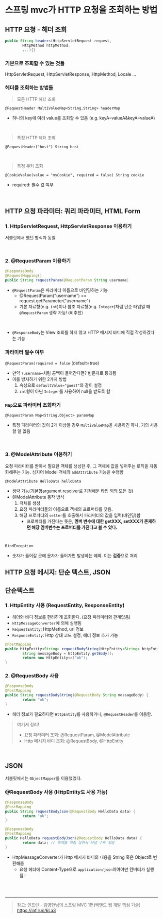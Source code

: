 # 스프링 mvc가 HTTP 요청을 조회하는 방법

## HTTP 요청 - 헤더 조회

```java
public String headers(HttpServletRequest request,
        HttpMethod httpMethod,
        ...){}
```

### 기본으로 조회할 수 있는 것들

HttpServletRequest, HttpServletResponse, HttpMethod, Locale ...

### 헤더를 조회하는 방법들

> 모든 HTTP 헤더 조회

`@RequestHeader MultiValueMap<String,String> headerMap`

+ 하나의 key에 여러 value를 조회할 수 있음 (e.g. keyA=valueA&keyA=valueA)

<br>

> 특정 HTTP 헤더 조회

`@RequestHeader("host") String host`

<br>

> 특정 쿠키 조회

`@CookieValue(value = "myCookie", required = false) String cookie`

+ required: 필수 값 여부

<br>

## HTTP 요청 파라미터: 쿼리 파라미터, HTML Form

### 1. HttpServletRequest, HttpServletResponse 이용하기

서블릿에서 했던 방식과 동일

<br>

### 2. @RequestParam 이용하기

```java
@ResponseBody
@RequestMapping()
public String requestParam(@RequestParam String username)
```

+ `@RequestParam`은 파라미터 이름으로 바인딩하는 기능
    + @RequestParam("username") == request.getParameter("username")
    + 기본 자료형(e.g. `int`)이나 참조 자료형(e.g. `Integer`)처럼 단순 타입일 때 `@RequestParam` 생략 가능! (비추천)

<br>

+ `@ResponseBody`는 View 조회를 하지 않고 HTTP 메시지 바디에 직접 작성하겠다는 기능

### 파라미터 필수 여부

`@RequestParam(required = false` (default=true)

+ 만약 `?username=`처럼 공백이 들어간다면? 빈문자로 통과됨
+ 이를 방지하기 위한 2가지 방법
    1. 속성으로 `defaultValue="guest"`와 같이 설정
    2. `int`형이 아닌 `Integer`를 사용하여 null을 받도록 함

### `Map`으로 파라미터 조회하기

`@RequestParam Map<String,Object> paramMap`

+ 특정 파라미터의 값이 2개 이상일 경우 `MultiValueMap`을 사용하긴 하나, 거의 사용할 일 없음

<br>

### 3. @ModelAttribute 이용하기

요청 파라미터를 받아서 필요한 객체를 생성한 후, 그 객체에 값을 넣어주는 로직을 자동화해주는 기능. 심지어 Model 객체의 `addAttribute` 기능을 수행함

`@ModelAttribute HelloData helloData`

+ 생략 가능(기본형argument resolver로 지정해둔 타입 외의 모든 것)
+ @ModelAttribute 동작 방식
    1. 객체를 생성
    2. 요청 파라미터들의 이름으로 객체의 프로퍼티를 찾음.
    3. 해당 프로퍼티의 `setter`를 호출해서 파라미터의 값을 입력(바인딩)함
        + 프로퍼티를 가진다는 뜻은, **멤버 변수에 대한 getXXX, setXXX가 존재하면 해당 멤버변수는 프로퍼티를 가진다고 볼 수 있다.**

<br>

`BindException`

+ 숫자가 들어갈 곳에 문자가 들어가면 발생하는 예외. 이는 **검증**으로 처리

## HTTP 요청 메시지: 단순 텍스트, JSON

## 단순텍스트

### 1. HttpEntity 사용 (RequestEntity, ResponseEntity)

+ 헤더와 바디 정보를 편리하게 조회한다. (요청 파라미터와 관계없음)
+ `HttpMessageConverter`에 의해 실행됨
+ `RequestEntity`: HttpMethod, url 정보
+ `ResponseEntity`: Http 상태 코드 설정, 헤더 정보 추가 가능
```java
@PostMapping
public HttpEntity<String> requestBodyString(HttpEntity<String> httpEntity){
        String messageBody = httpEntity.getBody();
        return new HttpEntity<>("ok");
}
```

### 2. @RequestBody 사용

```java
@ResponseBody
@PostMapping
public String requestBodyString(@RequestBody String messageBody) {
        return "ok";
}
```
+ 헤더 정보가 필요하다면 `HttpEntity`를 사용하거나, `@RequestHeader`를 이용함.

> 여기서 정리!
> + 요청 파라미터 조회: @RequestParam, @ModelAttribute
> + Http 메시지 바디 조회: @RequestBody, @HttpEntity 

<br>

## JSON

서블릿에서는 `ObjectMapper`를 이용했었다.

### @RequestBody 사용 (HttpEntity도 사용 가능)

```java
@ResponseBody
@PostMapping
public String requestBodyJson(@RequestBody HelloData data) {
        return "ok";
}

@ResponseBody
@PostMapping
public HelloData requestBodyJson(@RequestBody HelloData data) {
        return data; // 객체를 직접 실어서 보낼 수도 있음
}

```

+ HttpMessageConverter가 Http 메시지 바디의 내용을 String 혹은 Object로 변환해줌
  + 요청 헤더에 Content-Type으로 `application/json`이여야만 컨버터가 실행됨!


<br>
<br>

---
> 참고: 인프런 - 김영한님의 스프링 MVC 1편(백엔드 웹 개발 핵심 기술) https://inf.run/6La3
